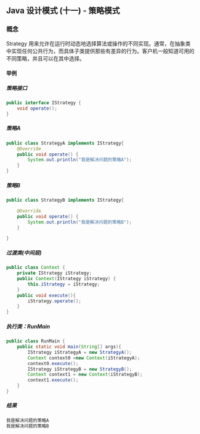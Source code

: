 ## Java 设计模式 (十一) - 策略模式 
### 概念

Strategy 用来允许在运行时动态地选择算法或操作的不同实现。通常，在抽象类中实现任何公共行为，而具体子类提供那些有差异的行为。客户机一般知道可用的不同策略，并且可以在其中选择。

#### 举例

##### 策略接口

``` java
public interface IStrategy {
    void operate();
}
```

##### 策略A

``` java
public class StrategyA implements IStrategy{
    @Override
    public void operate() {
        System.out.println("我是解决问题的策略A");
    }
}
```

##### 策略B

```java
public class StrategyB implements IStrategy{

    @Override
    public void operate() {
        System.out.println("我是解决问题的策略B");
    }

}
```

##### 过渡类(中间层)

``` java
public class Context {
    private IStrategy iStrategy;
    public Context(IStrategy iStrategy) {
        this.iStrategy = iStrategy;
    }
    public void execute(){
        iStrategy.operate();
    }
}
```

##### 执行类：RunMain

``` java
public class RunMain {
    public static void main(String[] args){
        IStrategy iStrategyA = new StrategyA();
        Context context0 =new Context(iStrategyA);
        context0.execute();
        IStrategy iStrategyB = new StrategyB();
        Context context1 = new Context(iStrategyB);
        context1.execute();
    }
}
```

##### 结果

``` bash
我是解决问题的策略A
我是解决问题的策略B
```
